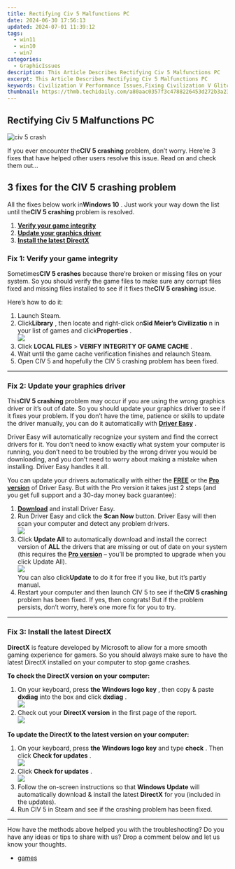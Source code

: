 ```yaml
---
title: Rectifying Civ 5 Malfunctions PC
date: 2024-06-30 17:56:13
updated: 2024-07-01 11:39:12
tags:
  - win11
  - win10
  - win7
categories:
  - GraphicIssues
description: This Article Describes Rectifying Civ 5 Malfunctions PC
excerpt: This Article Describes Rectifying Civ 5 Malfunctions PC
keywords: Civilization V Performance Issues,Fixing Civilization V Glitches on PC,Civilization V Game Crashes Troubleshooting,Civ 5 Slowdowns Solutions for PC Gaming,Optimizing Civilization V Installation and Execution,Steps to Resolve Civilization V Errors in PC,Enhancing Civilization V Performance on Windows
thumbnail: https://thmb.techidaily.com/a80aac0357f3c4788226453d272b3a23130ff4b40d591496be1b3a2b61ca7796.jpg
---
```


## Rectifying Civ 5 Malfunctions PC

![civ 5 crash](https://images.drivereasy.com/wp-content/uploads/2018/12/img_5c13785c7d494-300x246.jpg)

 If you ever encounter the**CIV 5 crashing** problem, don’t worry. Here’re 3 fixes that have helped other users resolve this issue. Read on and check them out…

## 3 fixes for the CIV 5 crashing problem

 All the fixes below work in**Windows 10** . Just work your way down the list until the**CIV 5 crashing**  problem is resolved.

1. [**Verify your game integrity**](#F1)
2. [**Update your graphics driver**](#F2)
3. [**Install the latest DirectX**](#F3)

### Fix 1: Verify your game integrity

 Sometimes**CIV 5 crashes** because there’re broken or missing files on your system. So you should verify the game files to make sure any corrupt files fixed and missing files installed to see if it fixes the**CIV 5 crashing**  issue.

Here’s how to do it:

1. Launch Steam.
2. Click**Library** , then locate and right-click on**Sid Meier’s Civilizatio** n in your list of games and click**Properties** .  
![](https://images.drivereasy.com/wp-content/uploads/2018/12/img_5c136840152ca.jpg)
3. Click  **LOCAL FILES**  \> **VERIFY INTEGRITY OF GAME CACHE** .
4. Wait until the game cache verification finishes and relaunch Steam.
5. Open CIV 5 and hopefully the CIV 5 crashing problem has been fixed.

---

### Fix 2: Update your graphics driver

 This**CIV 5 crashing** problem may occur if you are using the wrong graphics driver or it’s out of date. So you should update your graphics driver to see if it fixes your problem. If you don’t have the time, patience or skills to update the driver manually, you can do it automatically with **[Driver Easy](https://tools.techidaily.com/drivereasy/download/)**  .

 Driver Easy will automatically recognize your system and find the correct drivers for it. You don’t need to know exactly what system your computer is running, you don’t need to be troubled by the wrong driver you would be downloading, and you don’t need to worry about making a mistake when installing. Driver Easy handles it all.

 You can update your drivers automatically with either the **[FREE](https://tools.techidaily.com/drivereasy/download/)**  or the **[Pro version](https://tools.techidaily.com/drivereasy/download/)**  of Driver Easy. But with the Pro version it takes just 2 steps (and you get full support and a 30-day money back guarantee):

1. **[Download](https://tools.techidaily.com/drivereasy/download/)**  and install Driver Easy.
2. Run Driver Easy and click the **Scan Now** button. Driver Easy will then scan your computer and detect any problem drivers.  
![](https://images.drivereasy.com/wp-content/uploads/2018/12/img_5c137382eec5e.jpg)
3. Click **Update All** to automatically download and install the correct version of **ALL** the drivers that are missing or out of date on your system (this requires the **[Pro version](https://tools.techidaily.com/drivereasy/download/)**  – you’ll be prompted to upgrade when you click Update All).  
![](https://images.drivereasy.com/wp-content/uploads/2018/12/img_5c1373a8eb61b.jpg)  
 You can also click**Update** to do it for free if you like, but it’s partly manual.
4. Restart your computer and then launch CIV 5 to see if the**CIV 5 crashing** problem has been fixed. If yes, then congrats! But if the problem persists, don’t worry, here’s one more fix for you to try.

---

### **Fix 3: Install the latest DirectX**

**DirectX**  is feature developed by Microsoft to allow for a more smooth gaming experience for gamers. So you should always make sure to have the latest DirectX installed on your computer to stop game crashes.

**To check the DirectX version on your computer:**

1. On your keyboard, press **the** **Windows logo key**  , then copy & paste **dxdiag** into the box and click **dxdiag** .  
![](https://images.drivereasy.com/wp-content/uploads/2018/12/img_5c13969f3e441.jpg)
2. Check out your **DirectX version** in the first page of the report.  
![](https://images.drivereasy.com/wp-content/uploads/2018/12/img_5c1396a57e334.jpg)

 **To update the DirectX to the latest version on your computer:**

1. On your keyboard, press **the**   **Windows logo key**  and type **check** . Then click **Check for updates** .  
![](https://images.drivereasy.com/wp-content/uploads/2018/07/img_5b3c4354e7779.jpg)
2. Click **Check for updates** .  
![](https://images.drivereasy.com/wp-content/uploads/2018/07/img_5b3c43ed42ba1.jpg)
3. Follow the on-screen instructions so that **Windows Update** will automatically download & install the latest **DirectX** for you (included in the updates).
4. Run CIV 5 in Steam and see if the crashing problem has been fixed.

---

 How have the methods above helped you with the troubleshooting? Do you have any ideas or tips to share with us? Drop a comment below and let us know your thoughts.

* [games](https://tools.techidaily.com/drivereasy/download/)

<ins class="adsbygoogle"
     style="display:block"
     data-ad-format="autorelaxed"
     data-ad-client="ca-pub-7571918770474297"
     data-ad-slot="1223367746"></ins>



<ins class="adsbygoogle"
     style="display:block"
     data-ad-client="ca-pub-7571918770474297"
     data-ad-slot="8358498916"
     data-ad-format="auto"
     data-full-width-responsive="true"></ins>
